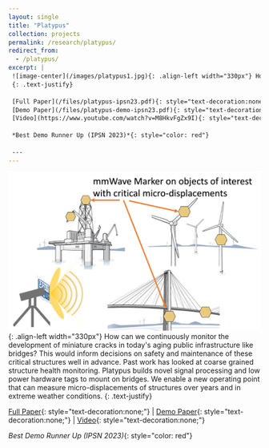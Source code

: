```yaml
---
layout: single
title: "Platypus"
collection: projects
permalink: /research/platypus/
redirect_from: 
  - /platypus/
excerpt: |
 ![image-center](/images/platypus1.jpg){: .align-left width="330px"} How can we continuously monitor the development of miniature cracks in today's aging public infrastructure like bridges? This would inform decisions on safety and maintenance of these critical structures well in advance. Past work has looked at coarse grained structure health monitoring. Platypus builds novel signal processing and low power hardware tags to mount on bridges. We enable a new operating point that can measure micro-displacements of structures over years and in extreme weather conditions. 
 {: .text-justify}

 [Full Paper](/files/platypus-ipsn23.pdf){: style="text-decoration:none;"} &#124;
 [Demo Paper](/files/platypus-demo-ipsn23.pdf){: style="text-decoration:none;"} &#124;
 [Video](https://www.youtube.com/watch?v=M8HkvFgZx9I){: style="text-decoration:none;"}

 *Best Demo Runner Up (IPSN 2023)*{: style="color: red"}

 ---
---
```

 ![image-center](/images/platypus1.jpg){: .align-left width="330px"} How can we continuously monitor the development of miniature cracks in today's aging public infrastructure like bridges? This would inform decisions on safety and maintenance of these critical structures well in advance. Past work has looked at coarse grained structure health monitoring. Platypus builds novel signal processing and low power hardware tags to mount on bridges. We enable a new operating point that can measure micro-displacements of structures over years and in extreme weather conditions. 
 {: .text-justify}

 [Full Paper](/files/metamoran-iros22.pdf){: style="text-decoration:none;"} &#124;
 [Demo Paper](/files/osprey-demo-mobisys20.pdf){: style="text-decoration:none;"} &#124;
 [Video](https://www.youtube.com/watch?v=M8HkvFgZx9I){: style="text-decoration:none;"}

 *Best Demo Runner Up (IPSN 2023)*{: style="color: red"}
